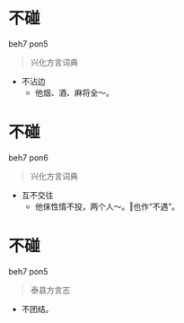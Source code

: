 # 不碰
beh7 pon5
> 兴化方言词典
- 不沾边
  - 他烟、酒、麻将全～。

# 不碰
beh7 pon6
> 兴化方言词典
- 互不交往
  - 他俫性情不投，两个人～。‖也作“不遇”。

# 不碰
beh7 pon5
> 泰县方言志
- 不团结。
